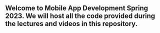 ## Welcome to Mobile App Development Spring 2023. We will host all the code provided during the lectures and videos in this repository.
